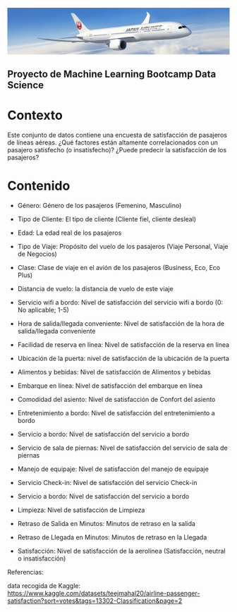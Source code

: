 ![Avion](../src/assets/dataset-cover.png)

## Proyecto de Machine Learning Bootcamp Data Science


# Contexto
Este conjunto de datos contiene una encuesta de satisfacción de pasajeros de líneas aéreas. ¿Qué factores están altamente correlacionados con un pasajero satisfecho (o insatisfecho)? ¿Puede predecir la satisfacción de los pasajeros?

# Contenido
* Género: Género de los pasajeros (Femenino, Masculino)

* Tipo de Cliente: El tipo de cliente (Cliente fiel, cliente desleal)

* Edad: La edad real de los pasajeros

* Tipo de Viaje: Propósito del vuelo de los pasajeros (Viaje Personal, Viaje de Negocios)

* Clase: Clase de viaje en el avión de los pasajeros (Business, Eco, Eco Plus)

* Distancia de vuelo: la distancia de vuelo de este viaje

* Servicio wifi a bordo: Nivel de satisfacción del servicio wifi a bordo (0: No aplicable; 1-5)

* Hora de salida/llegada conveniente: Nivel de satisfacción de la hora de salida/llegada conveniente

* Facilidad de reserva en línea: Nivel de satisfacción de la reserva en línea

* Ubicación de la puerta: nivel de satisfacción de la ubicación de la puerta

* Alimentos y bebidas: Nivel de satisfacción de Alimentos y bebidas

* Embarque en línea: Nivel de satisfacción del embarque en línea

* Comodidad del asiento: Nivel de satisfacción de Confort del asiento

* Entretenimiento a bordo: Nivel de satisfacción del entretenimiento a bordo

* Servicio a bordo: Nivel de satisfacción del servicio a bordo

* Servicio de sala de piernas: Nivel de satisfacción del servicio de sala de piernas

* Manejo de equipaje: Nivel de satisfacción del manejo de equipaje

* Servicio Check-in: Nivel de satisfacción del servicio Check-in

* Servicio a bordo: Nivel de satisfacción del servicio a bordo

* Limpieza: Nivel de satisfacción de Limpieza

* Retraso de Salida en Minutos: Minutos de retraso en la salida

* Retraso de Llegada en Minutos: Minutos de retraso en la Llegada

* Satisfacción: Nivel de satisfacción de la aerolínea (Satisfacción, neutral o insatisfacción)

Referencias:


data recogida de Kaggle: https://www.kaggle.com/datasets/teejmahal20/airline-passenger-satisfaction?sort=votes&tags=13302-Classification&page=2